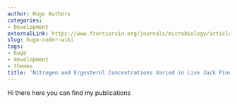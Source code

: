 ```yaml
---
author: Hugo Authors
categories:
- Development
externalLink: https://www.frontiersin.org/journals/microbiology/articles/10.3389/fmicb.2020.01703/full
slug: hugo-coder-wiki
tags:
- hugo
- development
- themes
title: 'Nitrogen and Ergosterol Concentrations Varied in Live Jack Pine Phloem Following Inoculations With Fungal Associates of Mountain Pine Beetle'
---
```


Hi there here you can find my publications


